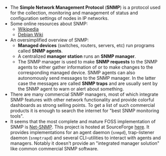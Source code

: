 - The **Simple Network Management Protocol** (**SNMP**) is a protocol used for the collection, monitoring and management of status and configuration settings of nodes in IP networks.
- Some online resources about SNMP:
  - [Wikipedia](https://en.wikipedia.org/wiki/Simple_Network_Management_Protocol)
  - [Debian Wiki](https://wiki.debian.org/SNMP)
- An oversimplified overview of SNMP:
  - **Managed devices** (switches, routers, servers, etc) run programs called **SNMP agents**.
  - A centralized **manager station** runs an **SNMP manager**.
  - The SNMP manager is used to make **SNMP requests** to the SNMP agents to either gather information of or to make changes to the corresponding managed device. SNMP agents can also autonomously send messages to the SNMP manager. In the latter case the messages are called **SNMP traps** and are usually sent by the SNMP agent to warn or alert about something.
- There are many commercial SNMP managers, most of which integrate SNMP features with other network functionality and provide colorful dashboards as strong selling points. To get a list of such commercial products it is enough to search the internet for "best SNMP monitoring tools".
- It seems that the most complete and mature FOSS implementation of SNMP is [Net-SNMP](http://www.net-snmp.org/). This project is hosted at SourceForge [here](https://sourceforge.net/projects/net-snmp/). It provides implementations for an agent daemon (`snmpd`), trap-listener daemon (`snmptrapd`) and several CLI-utilities to interact with agents and managers. Notably it doesn't provide an "integrated manager solution" like common commercial SNMP software. 